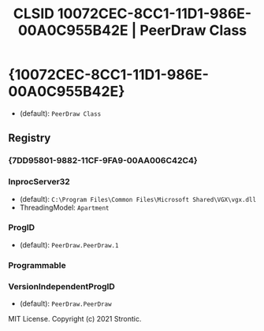 ﻿---
title: "CLSID 10072CEC-8CC1-11D1-986E-00A0C955B42E | PeerDraw Class"
excerpt: What is COM-Object CLSID 10072CEC-8CC1-11D1-986E-00A0C955B42E?
---

# {10072CEC-8CC1-11D1-986E-00A0C955B42E}

* (default): `PeerDraw Class`

## Registry


### {7DD95801-9882-11CF-9FA9-00AA006C42C4}


### InprocServer32

* (default): `C:\Program Files\Common Files\Microsoft Shared\VGX\vgx.dll`
* ThreadingModel: `Apartment`

### ProgID

* (default): `PeerDraw.PeerDraw.1`

### Programmable


### VersionIndependentProgID

* (default): `PeerDraw.PeerDraw`

MIT License. Copyright (c) 2021 Strontic.


